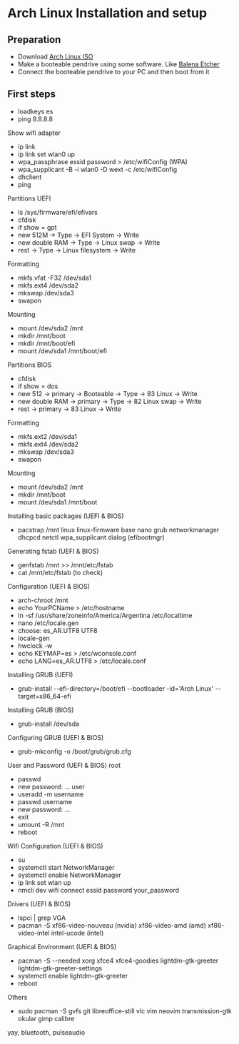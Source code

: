 # Arch Linux Installation and setup

## Preparation
- Download [Arch Linux ISO](https://archlinux.org/download/)
- Make a booteable pendrive using some software. Like [Balena Etcher](https://www.balena.io/etcher/) 
- Connect the booteable pendrive to your PC and then boot from it

## First steps
- loadkeys es
- ping 8.8.8.8

Show wifi adapter
- ip link
- ip link set wlan0 up
- wpa_passphrase essid password > /etc/wifiConfig (WPA)
- wpa_supplicant -B -i wlan0 -D wext -c /etc/wifiConfig
- dhclient
- ping

Partitions
UEFI
- ls /sys/firmware/efi/efivars
- cfdisk
- if show = gpt
- new 512M -> Type -> EFI System -> Write
- new double RAM -> Type -> Linux swap -> Write
- rest -> Type -> Linux filesystem -> Write

Formatting
- mkfs.vfat -F32 /dev/sda1
- mkfs.ext4 /dev/sda2
- mkswap /dev/sda3
- swapon

Mounting
- mount /dev/sda2 /mnt
- mkdir /mnt/boot
- mkdir /mnt/boot/efi
- mount /dev/sda1 /mnt/boot/efi

Partitions
BIOS
- cfdisk
- if show = dos
- new 512 -> primary -> Booteable -> Type -> 83 Linux -> Write
- new double RAM -> primary -> Type -> 82 Linux swap -> Write
- rest -> primary -> 83 Linux -> Write

Formatting
- mkfs.ext2 /dev/sda1
- mkfs.ext4 /dev/sda2
- mkswap /dev/sda3
- swapon

Mounting
- mount /dev/sda2 /mnt
- mkdir /mnt/boot
- mount /dev/sda1 /mnt/boot

Installing basic packages (UEFI & BIOS)
- pacstrap /mnt linux linux-firmware base nano grub networkmanager dhcpcd netctl wpa_supplicant dialog (efibootmgr)

Generating fstab (UEFI & BIOS)
- genfstab /mnt >> /mnt/etc/fstab
- cat /mnt/etc/fstab (to check)

Configuration (UEFI & BIOS)
- arch-chroot /mnt
- echo YourPCName > /etc/hostname
- ln -sf /usr/share/zoneinfo/America/Argentina /etc/localtime
- nano /etc/locale.gen
- choose: es_AR.UTF8 UTF8
- locale-gen
- hwclock -w
- echo KEYMAP=es > /etc/wconsole.conf
- echo LANG=es_AR.UTF8 > /etc/locale.conf

Installing GRUB (UEFI)
- grub-install --efi-directory=/boot/efi --bootloader -id='Arch Linux' --target=x86_64-efi

Installing GRUB (BIOS)
- grub-install /dev/sda

Configuring GRUB (UEFI & BIOS)
- grub-mkconfig -o /boot/grub/grub.cfg

User and Password (UEFI & BIOS)
root
- passwd
- new password: ...
user
- useradd -m username
- passwd username
- new password: ...
- exit
- umount -R /mnt
- reboot

Wifi Configuration (UEFI & BIOS)
- su
- systemctl start NetworkManager
- systemctl enable NetworkManager
- ip link set wlan up
- nmcli dev wifi connect essid password your_password

Drivers (UEFI & BIOS)
- lspci | grep VGA
- pacman -S xf86-video-nouveau (nvidia) xf86-video-amd (amd) xf86-video-intel intel-ucode (intel) 

Graphical Environment (UEFI & BIOS)
- pacman -S --needed xorg xfce4 xfce4-goodies lightdm-gtk-greeter lightdm-gtk-greeter-settings
- systemctl enable lightdm-gtk-greeter
- reboot 

Others
- sudo pacman -S gvfs git libreoffice-still vlc vim neovim transmission-gtk okular gimp calibre

yay, bluetooth, pulseaudio
